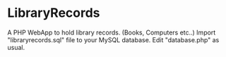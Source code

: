 # LibraryRecords
A PHP WebApp to hold library records. (Books, Computers etc..)
Import  	"libraryrecords.sql" file to your MySQL database. 
Edit "database.php" as usual.
